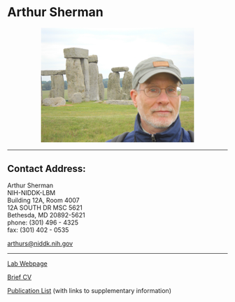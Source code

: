 # Arthur Sherman

<p style="text-align:center;">
<img src="Henge.jpg" alt="Photo of AS"  width="350"/>
</p>

* * *

## Contact Address:

<addr>  
Arthur Sherman<br>
NIH-NIDDK-LBM<br>
Building 12A, Room 4007<br>
12A SOUTH DR MSC 5621<br>
Bethesda, MD 20892-5621<br>
phone: (301) 496 - 4325<br>
fax: (301) 402 - 0535<br>


[arthurs@niddk.nih.gov](mailto:arthurs@niddk.nih.gov)

* * *

[Lab Webpage](https://www.niddk.nih.gov/about-niddk/staff-directory/biography/sherman-arthur)

[Brief CV](https://artielbm.github.io/CV/CV.html)

[Publication List](https://artielbm.github.io/Publications/Publications.html)  (with links to supplementary information)
